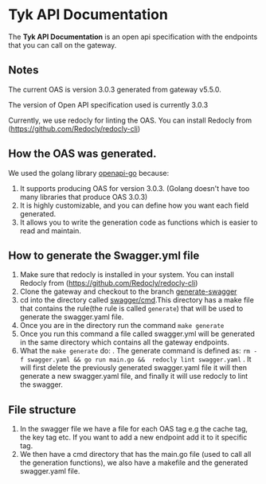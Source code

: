 # Tyk API Documentation

The **Tyk API Documentation** is an open api specification with the endpoints that you can call on the gateway.

## Notes
The current OAS is version 3.0.3 generated from gateway v5.5.0.

The version of Open API specification used is currently 3.0.3

Currently, we use redocly for linting the OAS. You can install Redocly from (https://github.com/Redocly/redocly-cli)


## How the OAS was generated.

We used the golang library [openapi-go](https://github.com/swaggest/openapi-go) because:
1. It supports producing OAS for version 3.0.3. (Golang doesn't have too many libraries that produce OAS 3.0.3)
2. It is highly customizable, and you can define how you want each field generated.
3. It allows you to write the generation code as functions which is easier to read and maintain.

## How to generate the Swagger.yml file

1. Make sure that redocly is installed in your system. You can install Redocly from (https://github.com/Redocly/redocly-cli)
2. Clone the gateway and checkout to the branch [generate-swagger](https://github.com/TykTechnologies/tyk/tree/generate-swagger)
3. cd into the directory called [swagger/cmd](https://github.com/TykTechnologies/tyk/tree/generate-swagger/swagger/cmd).This directory has a make file that contains the rule(the rule is called `generate`) that will be used to generate the swagger.yaml file.
4. Once you are in the directory run the command  `make generate`
5. Once you run this command a file called swagger.yml will be generated in the same directory which contains all the gateway endpoints.
6. What the  `make generate` do:
      . The generate command is defined as: `rm -f swagger.yaml && go run main.go &&  redocly lint swagger.yaml`
      . It will first delete the previously generated swagger.yaml file it will then generate a new swagger.yaml file, and finally it will use redocly to lint the swagger.

## File structure

1. In the swagger file we have a file for each OAS tag e.g the cache tag, the key tag etc. If you want to add a new endpoint add it to it specific tag.
2. We then have a cmd directory that has the main.go file (used to call all the generation functions), we also have a makefile and the generated swagger.yaml file. 
